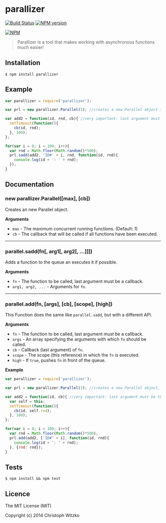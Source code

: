 # parallizer
[![Build Status](https://api.travis-ci.org/christophwitzko/parallizer.svg?branch=master)](https://travis-ci.org/christophwitzko/parallizer) [![NPM version](https://badge.fury.io/js/parallizer.svg)](http://badge.fury.io/js/parallizer)

[![NPM](https://nodei.co/npm/parallizer.png?downloads=true&stars=true)](https://nodei.co/npm/parallizer/)

> Parallizer is a tool that makes working with asynchronous functions much easier!

## Installation

    $ npm install parallizer

## Example

```js
var parallizer = require('parallizer');

var prl = new parallizer.Parallel(3); //creates a new Parallel object that will only run 3 functions at the same time.

var add2 = function(id, rnd, cb){ //very important: last argument must be the callback.
  setTimeout(function(){
    cb(id, rnd);
  }, 100);
};

for(var i = 0; i < 100; i++){
  var rnd = Math.floor(Math.random()*500);
  prl.sadd(add2, 'ID#' + i, rnd, function(id, rnd){
    console.log(id + ': ' + rnd);
  });
}

```

## Documentation

### new parallizer.Parallel([max], [cb])

Creates an new Parallel object.

__Arguments__

* `max` - The maximum concurrent running functions. (Default: 1)
* `cb` - The callback that will be called if all functions have been executed.

---------------------------------------

### parallel.sadd(fn[, arg1[, arg2[, ...]]])

Adds a function to the queue an executes it if possible.

__Arguments__

* `fn` - The function to be called, last argument must be a callback.
* `arg1, arg2, ...` - Arguments for `fn`.

---------------------------------------

### parallel.add(fn, [args], [cb], [scope], [high])

This Function does the same like `parallel.sadd`, but with a different API.

__Arguments__

* `fn` - The function to be called, last argument must be a callback.
* `args` - An array specifying the arguments with which `fn` should be called.
* `cb` - Callback (last argument) of `fn`.
* `scope` - The scope (this reference) in which the `fn` is executed.
* `high` - If `true`, pushes `fn` in front of the queue.


__Example__

```js
var parallizer = require('parallizer');

var prl = new parallizer.Parallel(3); //creates a new Parallel object, that will only run 3 functions at the same time.

var add2 = function(id, cb){ //very important: last argument must be the callback.
  var self = this;
  setTimeout(function(){
    cb(id, self.rnd);
  }, 100);
};

for(var i = 0; i < 100; i++){
  var rnd = Math.floor(Math.random()*500);
  prl.add(add2, ['ID#' + i], function(id, rnd){
    console.log(id + ': ' + rnd);
  }, {rnd: rnd});
}
```

## Tests

    $ npm install && npm test

## Licence

The MIT License (MIT)

Copyright (c) 2014 Christoph Witzko
